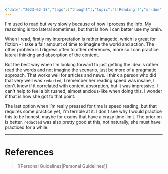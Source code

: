 ```yaml
---
{"date":"2023-02-18","tags":["thought"],"topic":"[[Reading]]","sr-due":"2024-09-23","sr-interval":93,"sr-ease":230,"publish":true,"PassFrontmatter":true}
---
```


I'm used to read but very slowly because of how I process the info. My reasoning is too lateral sometimes, but that is how I can better use my brain. 

When I read, firstly my interpretation is rather imagetic, which is great for fiction - I take a fair amount of time to imagine the world and action. The other problem is I digress often to other references, more so I can practice lateral thinking and absorption of the content.

But the best way when I’m looking forward to just getting the idea is rather read the words and not imagine the scenario, just be more of a pragmatic approach. That works well for articles and news. I think a person who did that very well was `redacted`, I remember her reading speed was insane, I don't know if it correlated with content absorption, but it was impressive. I can't help to feel a bit rushed, almost anxious-like when doing this. I wonder if that is how she got to that point. 

The last option when I’m really pressed for time is speed reading, but that requires some practice yet, I'm terrible at it. I don't see why I would practice this to be honest, maybe for exams that have a crazy time limit. The prior on is better. `redacted` was also pretty good at this, not naturally, she must have practiced for a while.

---
# References
>[[Personal Guidelines\|Personal Guidelines]]